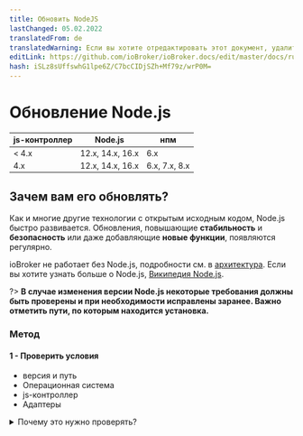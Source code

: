 ```yaml
---
title: Обновить NodeJS
lastChanged: 05.02.2022
translatedFrom: de
translatedWarning: Если вы хотите отредактировать этот документ, удалите поле «translationFrom», в противном случае этот документ будет снова автоматически переведен
editLink: https://github.com/ioBroker/ioBroker.docs/edit/master/docs/ru/install/updatenode.md
hash: iSLz8sUffswhG1lpe6Z/C7bcCIDjSZh+Mf79z/wrP0M=
---
```

# Обновление Node.js
| js-контроллер | Node.js | нпм |
| ------ | ----------- | ------------- |
| < 4.х | 12.х, 14.х, 16.х | 6.х |
| 4.х | 12.х, 14.х, 16.х | 6.х, 7.х, 8.х |

## Зачем вам его обновлять?
Как и многие другие технологии с открытым исходным кодом, Node.js быстро развивается.
Обновления, повышающие **стабильность** и **безопасность** или даже добавляющие **новые функции**, появляются регулярно.

ioBroker не работает без Node.js, подробности см. в [архитектура](https://www.iobroker.net/#de/documentation/basics/architecture.md).
Если вы хотите узнать больше о Node.js, [Википедия Node.js](https://de.wikipedia.org/wiki/Node.js).

?> **В случае изменения версии Node.js некоторые требования должны быть проверены и при необходимости исправлены заранее.
Важно отметить пути, по которым находится установка.**

### Метод
#### 1 - Проверить условия
- версия и путь
- Операционная система
- js-контроллер
- Адаптеры

<details><summary>Почему это нужно проверять?</summary>

- какая версия и, прежде всего, в каком каталоге находится установка

- В среде Raspi часто используются более старые системы, основанные на «Debian jessie» или «Debian wheezy». Для них нет ничего выше Nodejs 10, при необходимости возможно обновление операционной системы.

- Проверить какая версия js-контроллера установлена (также видно на вкладке host в админке).

Для версий **до** js-controller 3.x, пожалуйста, сначала обновите js-controller, если это возможно. Лучше хотя бы на 3.2! Например, на форуме есть этот [вклад](https://forum.iobroker.net/topic/42385/js-controller-3-2-jetzt-im-stable).

- Чтобы убедиться в отсутствии несовместимостей или проблем после обновления, следует проверить все адаптеры в системе и при необходимости обновить их.

Лучше всего проверить файл readme адаптера через администратора, в журнале изменений или в GitHub соответствующего адаптера, чтобы увидеть, поддерживают ли установленные версии адаптера запланированную версию Node.js.

</детали>

#### 2 - Создать резервную копию
Прежде чем вносить какие-либо изменения в систему, необходимо создать резервную копию. В зависимости от системы есть разные варианты. Рекомендуется использовать адаптер BackitUp или команду командной строки.
Резервная копия должна быть актуальной, чтобы никакие данные не были потеряны.

#### 3 - Обновление адаптера
Используемые в системе адаптеры должны быть совместимы с новой версией Node.js, при необходимости их необходимо обновить.

#### 4 - Остановить ioBroker
ioBroker останавливается с помощью собственной консольной команды или управления системными службами

#### 5 - Проверить, запущены ли еще процессы
Обычно это завершает все процессы. На всякий случай следует еще раз проверить, действительно ли не запущены никакие процессы (адаптеры, резервные копии). Вы также можете использовать такой инструмент, как «top», чтобы проверить, есть ли еще процессы, начинающиеся с «io». Начало.

#### 6 — Обновление Node.js
Следующим шагом будет обновление Node.js до желаемой новой версии.
Однако обновление зависит от установленной операционной системы, см. инструкции. **Примечание**. Диспетчер пакетов узла, сокращенно `npm`, также обновляется. в версии Node.js, которая должна быть возвращена к npm v6.x. Начиная с js-controller версии 4, также поддерживается npm v7/8.

#### 7 - Проверить версию и пути
После завершения обновления пути и установленные версии снова проверяются.

#### 8 - Запускаем ioBroker fixer
Поскольку установка Node.js, как было сказано в начале, вносит некоторые изменения в систему, после этого необходимо запустить фиксер ioBroker.
Помимо прочего, это восстанавливает настройки безопасности, необходимые для работы ioBroker, а также проверяет и исправляет все авторизации.

#### 9 - Запустить ioBroker
Некоторые используемые модули JavaScript содержат части, которые необходимо скомпилировать. Этот процесс происходит во время установки.
При компиляции эти модули привязываются к версии Node.js. Поэтому после обновления эти части необходимо перекомпилировать.
Начиная с версии js-контроллера 3.0 делается попытка распознать адаптеры, содержащие такие части, и автоматически провести пересборку.
Этот процесс может занять некоторое время, и затронутые адаптеры могут перезапускаться несколько раз.

<details><summary>Автоматические перестроения</summary>

ioBroker автоматически пытается обнаружить адаптеры, которые не запускаются из-за необходимости их обновления. Это работает таким образом, что типичные сообщения об ошибках распознаются, и ioBroker пытается обновить их соответствующим образом. Сначала выполняется «пересборка» затронутого адаптера, если это не помогает, обновляются зависимости адаптера. Поэтому возможно, что адаптер перезапустится несколько раз. Пожалуйста, будьте терпеливы здесь! Становится активным только тогда, когда адаптер остается красным, а в журнале указано, что перестроение не сработало!

</детали>

<details><summary>Ручное восстановление</summary>

Если автоматическая пересборка не сработала, ее можно выполнить вручную, см. Устранение неполадок.

</детали>

<details><summary>Особые случаи (например, последовательный порт)</summary>

К сожалению, есть особые случаи, когда вышеуказанные параметры также не выполняют перестроение, одним из них является последовательный порт.

Лог может выглядеть так (также после всех попыток ребилда).

<details><summary>БРЕВНО</summary>

![БРЕВНО](../../de/install/media/Log-Update_NodeJS.jpg)

</детали>

Есть и другие сообщения об ошибках, но все они сводятся к одному и тому же.
Самый простой вариант — вручную перестроить в **правильный** каталог.
В этом случае ищите каталог с «привязками» — выше это */opt/iobroker/node_modules/serialport/node_modules/bindings ...* в более новых версиях это также может быть что-то вроде */opt/iobroker/node_modules/serialport /node_modules /@serialport/bindings*.

Затем переключитесь в этот каталог и выполните `npm install --production`. Затем снова перезапустите адаптер.

Другой случай - адаптеры с модулем холста (возможно, echarts или Mihome-vacuum), где могут быть проблемы.

</детали>

## Руководство по Debian/Ubuntu
#### 1 - Проверить версию и путь
```
which nodejs node npm && nodejs -v && node -v && npm -v
```

- Вывод

```
/usr/bin/nodejs
/usr/bin/node
/usr/bin/npm
v14.18.3
v14.18.3
6.14.15
```

#### 2 - Резервное копирование
```
iobroker backup
```

- альтернативные [возможности](https://www.iobroker.net/#de/documentation/config/backup.md)

#### 3 - Обновление адаптера
- Инструкции можно найти в разделе [Управление адаптерами](https://www.iobroker.net/#de/documentation/tutorial/adapter.md)

#### 4 - Остановить ioBroker
```
iobroker stop
```

#### 5 - Проверить процессы ioBroker
```
ps aux | grep 'io\|PID'
```

- и

```
ps aux | grep 'backup\|PID'
```

- если процессы все еще запущены

```
sudo kill -9 <ProzessID>
```

#### 6 - Обновление Node.JS
- Подробная информация о [Node.Js] (https://github.com/nodesource/distributions#installation-instructions)

```
curl -sL https://deb.nodesource.com/setup_14.x | sudo -E bash -
sudo apt install -y nodejs
```

- Для Node.js 16 просто замените 14 на 16 в URL-адресе.

#### 7 - Проверить версию/путь
```
which nodejs node npm && nodejs -v && node -v && npm -v
```

#### 8 - Запустить iobroker fixer
```
iobroker fix
```

#### 9 - Запустить ioBroker
```
 iobroker start
 ```

## Инструкции для Windows
#### 1 - Проверить версию (клавиша Windows + R)
```
cmd.exe /C node -v & pause
```

#### 2 - Резервное копирование
```
iobroker backup
```

- альтернативные [возможности](https://www.iobroker.net/#de/documentation/config/backup.md)

#### 3 - Обновление адаптера
- Инструкции можно найти в разделе [Управление адаптерами](https://www.iobroker.net/#de/documentation/tutorial/adapter.md)

#### 4- Резервное копирование папки:
```
C:\Program Files\iobroker\deinhostname\nodejs
```

#### 5 - остановить iobroker
```
iobroker stop
```

#### 6 — Обновление Node.js
- Загрузите [Node.js](https://nodejs.org) в виде архива, а не в виде файла MSI.
- Разархивируйте загрузку и скопируйте всю папку поверх существующей папки:

```
C:\Program Files\iobroker\deinhostname\nodejs
```

- Скопируйте файл **nodevars.bat** из резервной копии обратно в папку:

```
C:\Program Files\iobroker\deinhostname\nodejs
```

#### 7 - Проверить версию
```
cmd.exe /C node -v & pause
```

#### 8 - Запустить iobroker fixer
```
iobroker fix
```

#### 9 - Запустить ioBroker
```
iobroker start
```

## Инструкции для Докера
- Node.js обычно выполняется путем обновления контейнера до новой версии [образа Docker] (https://hub.docker.com/r/buanet/iobroker/tags).
- Подробную процедуру и дополнительные сведения о контейнере iobroker можно найти на [buanet](https://smarthome.buanet.de/2020/10/iobroker-docker-container-updates-upgrades/).

## Исправление проблем
### Ручное восстановление
- Для этого есть

```
iobroker rebuild <adaptername>
```

- если этого недостаточно

```
iobroker rebuild <adaptername> --install
```

- просто запустите его вручную в оболочке. В идеале все должно делаться автоматически.

# Уведомление
?> Пока контроллер js ниже версии 4, [ioBroker фиксер](https://www.iobroker.net/#de/documentation/install/linux.md) также должен выполняться с обновлением Node.js в основной версии.
С будущим js-контроллером версии 4 перестроения выполняются полностью автоматически.
После этого ручное восстановление больше не поддерживается.